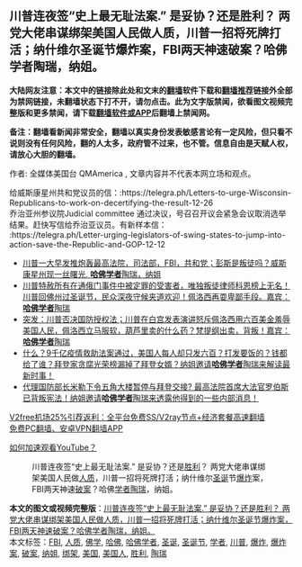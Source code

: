  <h2>川普连夜签“史上最无耻法案.” 是妥协？还是胜利？ 两党大佬串谋绑架美国人民做人质，川普一招将死牌打活；纳什维尔圣诞节爆炸案，FBI两天神速破案？哈佛学者陶瑞，纳姐。</h2> <p class="notice"><b>大陆网友注意：本文中的链接除此处和文末的<a href="https://github.com/bannedbook/fanqiang" >翻墙</a>软件下载和<a href="https://github.com/killgcd/justmysocks/blob/master/README.md">翻墙推荐</a>链接外全部为禁网链接，未翻墙状态下打不开，请勿点击。此为文字版禁闻，欲看图文视频完整版和更多禁闻，请下载<a href="https://github.com/bannedbook/fanqiang">翻墙软件或APP</a>后翻墙上禁闻网。</p><p>备注：翻墙看新闻非常安全，翻墙以真实身份发表敏感言论有一定风险，但只看不说则没有任何风险，翻的人太多，政府管不过来，也不管。信息自由是天赋人权，请放心大胆的翻墙。</b></p>  <div class="entry"> <p>作者: 全媒体美国台 QMAmerica , 文章内容并不代表本网立场和观点。</p> <figure></figure> <p>给威斯康星州共和党议员的信：:https://telegra.ph/Letters-to-urge-Wisconsin-Republicans-to-work-on-decertifying-the-result-12-26<br /> 乔治亚州参议院Judicial committee 通过决议，号召召开议会紧急会议取消选举结果。赶快写信给乔治亚议员。有新样本信：<br /> :https://telegra.ph/Letter-urging-legislators-of-swing-states-to-jump-into-action-save-the-Republic-and-GOP-12-12</p>  <ul class='op-related-articles' title='相关阅读'> <li><a href='https://www.bannedbook.org/bnews/bannedvideo/20201227/1455618.html' target='_blank'>川普一大早发推炮轰最高法院，司法部，FBI，共和党；彭斯是叛徒吗？威斯康星州现一丝曙光. <b>哈佛学者</b>陶瑞，纳姐</a></li> <li><a href='https://www.bannedbook.org/bnews/bannedvideo/20201225/1454432.html' target='_blank'>川普特赦所有在通俄门事件中被定罪的受害者，唯独叛徒律师科恩榜上无名！川普回佛州过圣诞节，民众深夜守候夹道欢迎！佩洛西再耍卑鄙手段。嘉宾：<b>哈佛学者</b>陶瑞</a></li> <li><a href='https://www.bannedbook.org/bnews/bannedvideo/20201224/1453808.html' target='_blank'>突发：川普否决国防授权法；川普在白宫发表演讲怒斥佩洛西用六百美金羞辱美国人民，佩洛西立马服软，葫芦里卖的什么药？梵提纲出卖，背叛！嘉宾：<b>哈佛学者</b>陶瑞</a></li> <li><a href='https://www.bannedbook.org/bnews/bannedvideo/20201223/1453070.html' target='_blank'>什么？9千亿疫情救助法案通过，美国人每人却只发六百？打发要饭的？钱都给了谁？拜登家贪腐光荣榜漏掉了拜登女婿？纳姐邀请<b>哈佛学者</b>陶瑞来解读最新时事！</a></li> <li><a href='https://www.bannedbook.org/bnews/bannedvideo/20201219/1450647.html' target='_blank'>代理国防部长米勒下令五角大楼暂停与拜登交接? 最高法院首席大法官罗伯斯已背叛宪法！纳姐邀请<b>哈佛学者</b>陶瑞来透露他得到的一些内部消息！</a></li> </ul> <p class="texttj"> <a href="https://www.bannedbook.org/forum23/topic22702.html" target="_blank">V2free机场25%引荐返利：全平台免费SS/V2ray节点+经济套餐高速翻墙</a><br/> <a href="https://github.com/bannedbook/fanqiang/wiki/%E7%A6%81%E9%97%BB%E7%BD%91%E5%AE%89%E5%8D%93%E7%BF%BB%E5%A2%99%E6%96%B0%E9%97%BBAPP" target="_blank">免费PC翻墙、安卓VPN翻墙APP</a></p><p><a href='https://www.bannedbook.org/bnews/topimagenews/20180409/925596.html' target='_blank'>如何加速观看YouTube？ </a></p> <figure class='op-interactive'><figcaption>川普连夜签“史上最无耻法案.” 是妥协？还是<a href="https://www.bannedbook.org/bnews/tag/%E8%83%9C%E5%88%A9/" class="st_tag internal_tag" rel="tag" title="标签 胜利 下的日志">胜利</a>？ 两党大佬串谋绑架美国人民做<a href="https://www.bannedbook.org/bnews/tag/%E4%BA%BA%E8%B4%A8/" class="st_tag internal_tag" rel="tag" title="标签 人质 下的日志">人质</a>，川普一招将死牌打活；纳什维尔<a href="https://www.bannedbook.org/bnews/tag/%E5%9C%A3%E8%AF%9E/" class="st_tag internal_tag" rel="tag" title="标签 圣诞 下的日志">圣诞</a>节<a href="https://www.bannedbook.org/bnews/tag/%e7%88%86%e7%82%b8/" class="st_tag internal_tag" rel="tag" title="标签 爆炸 下的日志">爆炸</a>案，FBI两天神速<a href="https://www.bannedbook.org/bnews/tag/%E7%A0%B4%E6%A1%88/" class="st_tag internal_tag" rel="tag" title="标签 破案 下的日志">破案</a>？哈佛<a href="https://www.bannedbook.org/bnews/tag/%e5%ad%a6%e8%80%85/" class="st_tag internal_tag" rel="tag" title="标签 学者 下的日志">学者</a><a href="https://www.bannedbook.org/bnews/tag/%e9%99%b6%e7%91%9e/" class="st_tag internal_tag" rel="tag" title="标签 陶瑞 下的日志">陶瑞</a>，纳姐。</figcaption></figure> </p> <a name='sharetosocial'></a>       <div><b>本文的图文或视频完整版</b>：<a href='https://www.bannedbook.org/bnews/bannedvideo/20201229/1456719.html'>川普连夜签“史上最无耻法案.” 是妥协？还是胜利？ 两党大佬串谋绑架美国人民做人质，川普一招将死牌打活；纳什维尔圣诞节爆炸案，FBI两天神速破案？哈佛学者陶瑞，纳姐。</a></div>  </div><!--END ENTRY--> <div class="postfooter"> <div>本文标签：<a href="https://www.bannedbook.org/bnews/tag/fbi/" rel="tag">FBI</a>, <a href="https://www.bannedbook.org/bnews/tag/%E4%BA%BA%E8%B4%A8/" rel="tag">人质</a>, <a href="https://www.bannedbook.org/bnews/tag/%E4%BD%9B%E5%AD%A6/" rel="tag">佛学</a>, <a href="https://www.bannedbook.org/bnews/tag/%e5%93%88%e4%bd%9b/" rel="tag">哈佛</a>, <a href="https://www.bannedbook.org/bnews/tag/%E5%93%88%E4%BD%9B%E5%AD%A6%E8%80%85/" rel="tag">哈佛学者</a>, <a href="https://www.bannedbook.org/bnews/tag/%E5%9C%A3%E8%AF%9E/" rel="tag">圣诞</a>, <a href="https://www.bannedbook.org/bnews/tag/%e5%9c%a3%e8%af%9e%e8%8a%82/" rel="tag">圣诞节</a>, <a href="https://www.bannedbook.org/bnews/tag/%e5%ad%a6%e8%80%85/" rel="tag">学者</a>, <a href="https://www.bannedbook.org/bnews/tag/%e5%b7%9d%e6%99%ae/" rel="tag">川普</a>, <a href="https://www.bannedbook.org/bnews/tag/%e7%88%86%e7%82%b8/" rel="tag">爆炸</a>, <a href="https://www.bannedbook.org/bnews/tag/%e7%88%86%e7%82%b8%e6%a1%88/" rel="tag">爆炸案</a>, <a href="https://www.bannedbook.org/bnews/tag/%E7%A0%B4%E6%A1%88/" rel="tag">破案</a>, <a href="https://www.bannedbook.org/bnews/tag/%e7%ba%b3%e5%a7%90/" rel="tag">纳姐</a>, <a href="https://www.bannedbook.org/bnews/tag/%e7%bb%91%e6%9e%b6/" rel="tag">绑架</a>, <a href="https://www.bannedbook.org/bnews/tag/%e7%be%8e%e5%9b%bd/" rel="tag">美国</a>, <a href="https://www.bannedbook.org/bnews/tag/%E7%BE%8E%E5%9B%BD%E4%BA%BA/" rel="tag">美国人</a>, <a href="https://www.bannedbook.org/bnews/tag/%E8%83%9C%E5%88%A9/" rel="tag">胜利</a>, <a href="https://www.bannedbook.org/bnews/tag/%e9%99%b6%e7%91%9e/" rel="tag">陶瑞</a></div>  </div><!--END POSTFOOTER--> 